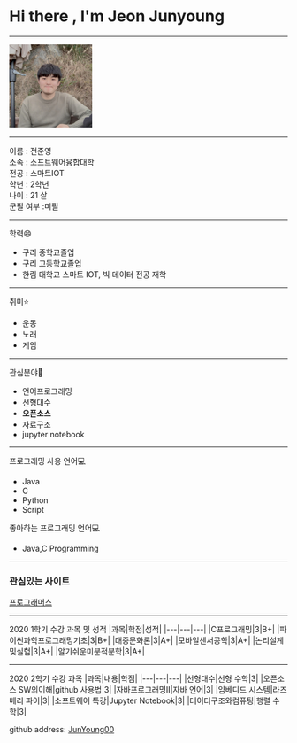  # Hi there , I'm Jeon Junyoung
---
<img src=JJY.jpg height=150 widht=150>

---
이름 : 전준영  
소속 : 소프트웨어융합대학  
전공 : 스마트IOT  
학년 : 2학년  
나이 : 21 살    
군필 여부 :미필 

---
학력:smile:
* 구리 중학교졸업   
* 구리 고등학교졸업   
* 한림 대학교 스마트 IOT, 빅 데이터 전공 재학

---
취미:star: 
* 운동   
* 노래   
* 게임   

---
관심분야:book:
* 언어프로그래밍
* 선형대수
* **오픈소스**
* 자료구조
* jupyter notebook

---
프로그래밍 사용 언어:computer:
* Java
* C
* Python
* Script

좋아하는 프로그래밍 언어:computer:
* Java,C Programming

---
### 관심있는 사이트 
[프로그래머스][programmers]

-------
 2020 1학기 수강 과목 및 성적
 |과목|학점|성적|
 |---|---|---|
 |C프로그래밍|3|B+|
 |파이썬과학프로그래밍기초|3|B+|
 |대중문화론|3|A+|
 |모바일센서공학|3|A+|
 |논리설계및실험|3|A+| 
 |알기쉬운미분적분학|3|A+|
 
--------
 2020 2학기 수강 과목
 |과목|내용|학점|
 |---|---|---|
 |선형대수|선형 수학|3|
 |오픈소스 SW의이해|github 사용법|3|
 |자바프로그래밍II|자바 언어|3|
 |임베디드 시스템|라즈베리 파이|3|
 |소프트웨어 특강|Jupyter Notebook|3|
 |데이터구조와컴퓨팅|행렬 수학|3|
 
github address: [JunYoung00][github] 

[github]:http://github.com/Junyoung00
[programmers]:https://programmers.co.kr/
